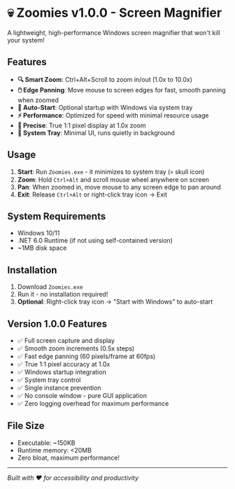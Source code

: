 # 💀 Zoomies v1.0.0 - Screen Magnifier

A lightweight, high-performance Windows screen magnifier that won't kill your system!

## Features

- **🔍 Smart Zoom**: Ctrl+Alt+Scroll to zoom in/out (1.0x to 10.0x)
- **🖱️ Edge Panning**: Move mouse to screen edges for fast, smooth panning when zoomed
- **🚀 Auto-Start**: Optional startup with Windows via system tray
- **⚡ Performance**: Optimized for speed with minimal resource usage
- **🎯 Precise**: True 1:1 pixel display at 1.0x zoom
- **📱 System Tray**: Minimal UI, runs quietly in background

## Usage

1. **Start**: Run `Zoomies.exe` - it minimizes to system tray (💀 skull icon)
2. **Zoom**: Hold `Ctrl+Alt` and scroll mouse wheel anywhere on screen
3. **Pan**: When zoomed in, move mouse to any screen edge to pan around
4. **Exit**: Release `Ctrl+Alt` or right-click tray icon → Exit

## System Requirements

- Windows 10/11
- .NET 6.0 Runtime (if not using self-contained version)
- ~1MB disk space

## Installation

1. Download `Zoomies.exe`
2. Run it - no installation required!
3. **Optional**: Right-click tray icon → "Start with Windows" to auto-start

## Version 1.0.0 Features

- ✅ Full screen capture and display
- ✅ Smooth zoom increments (0.5x steps)
- ✅ Fast edge panning (60 pixels/frame at 60fps)
- ✅ True 1:1 pixel accuracy at 1.0x
- ✅ Windows startup integration
- ✅ System tray control
- ✅ Single instance prevention
- ✅ No console window - pure GUI application
- ✅ Zero logging overhead for maximum performance

## File Size
- Executable: ~150KB
- Runtime memory: <20MB
- Zero bloat, maximum performance!

---
*Built with ❤️ for accessibility and productivity*